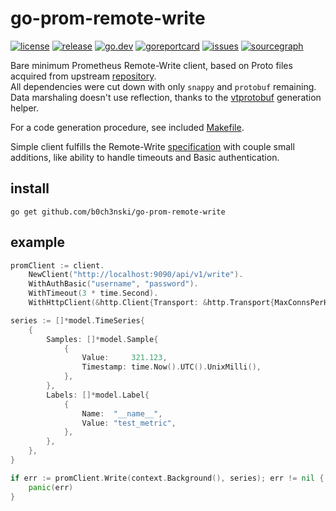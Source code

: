 # go-prom-remote-write
[![license](https://img.shields.io/github/license/b0ch3nski/go-prom-remote-write)](LICENSE)
[![release](https://img.shields.io/github/v/release/b0ch3nski/go-prom-remote-write)](https://github.com/b0ch3nski/go-prom-remote-write/releases)
[![go.dev](https://pkg.go.dev/badge/github.com/b0ch3nski/go-prom-remote-write)](https://pkg.go.dev/github.com/b0ch3nski/go-prom-remote-write)
[![goreportcard](https://goreportcard.com/badge/github.com/b0ch3nski/go-prom-remote-write)](https://goreportcard.com/report/github.com/b0ch3nski/go-prom-remote-write)
[![issues](https://img.shields.io/github/issues/b0ch3nski/go-prom-remote-write)](https://github.com/b0ch3nski/go-prom-remote-write/issues)
[![sourcegraph](https://sourcegraph.com/github.com/b0ch3nski/go-prom-remote-write/-/badge.svg)](https://sourcegraph.com/github.com/b0ch3nski/go-prom-remote-write)

Bare minimum Prometheus Remote-Write client, based on Proto files acquired from upstream [repository][repo]. \
All dependencies were cut down with only `snappy` and `protobuf` remaining. \
Data marshaling doesn't use reflection, thanks to the [vtprotobuf][vtproto] generation helper.

For a code generation procedure, see included [Makefile](Makefile).

Simple client fulfills the Remote-Write [specification][spec] with couple small additions, like ability to handle
timeouts and Basic authentication.

[repo]: https://github.com/prometheus/prometheus/tree/main/prompb
[vtproto]: https://github.com/planetscale/vtprotobuf
[spec]: https://prometheus.io/docs/concepts/remote_write_spec

## install

```
go get github.com/b0ch3nski/go-prom-remote-write
```

## example

```go
promClient := client.
	NewClient("http://localhost:9090/api/v1/write").
	WithAuthBasic("username", "password").
	WithTimeout(3 * time.Second).
	WithHttpClient(&http.Client{Transport: &http.Transport{MaxConnsPerHost: 0}})

series := []*model.TimeSeries{
	{
		Samples: []*model.Sample{
			{
				Value:     321.123,
				Timestamp: time.Now().UTC().UnixMilli(),
			},
		},
		Labels: []*model.Label{
			{
				Name:  "__name__",
				Value: "test_metric",
			},
		},
	},
}

if err := promClient.Write(context.Background(), series); err != nil {
	panic(err)
}
```
